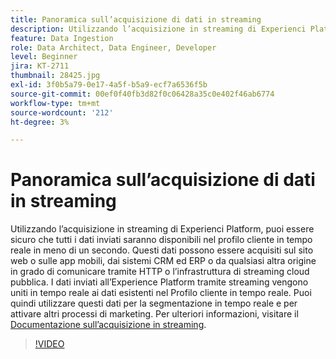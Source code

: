 ```yaml
---
title: Panoramica sull’acquisizione di dati in streaming
description: Utilizzando l’acquisizione in streaming di Experienci Platform, puoi essere sicuro che tutti i dati inviati saranno disponibili nel profilo cliente in tempo reale in meno di un secondo. Questi dati possono essere acquisiti sul sito web o sulle app mobili, dai sistemi CRM ed ERP o da qualsiasi altra origine in grado di comunicare tramite HTTP o l’infrastruttura di streaming cloud pubblica. I dati inviati all’Experience Platform tramite streaming vengono uniti in tempo reale ai dati esistenti nel Profilo cliente in tempo reale. Puoi quindi utilizzare questi dati per la segmentazione in tempo reale e per attivare altri processi di marketing.
feature: Data Ingestion
role: Data Architect, Data Engineer, Developer
level: Beginner
jira: KT-2711
thumbnail: 28425.jpg
exl-id: 3f0b5a79-0e17-4a5f-b5a9-ecf7a6536f5b
source-git-commit: 00ef0f40fb3d82f0c06428a35c0e402f46ab6774
workflow-type: tm+mt
source-wordcount: '212'
ht-degree: 3%

---
```


# Panoramica sull’acquisizione di dati in streaming

Utilizzando l’acquisizione in streaming di Experienci Platform, puoi essere sicuro che tutti i dati inviati saranno disponibili nel profilo cliente in tempo reale in meno di un secondo. Questi dati possono essere acquisiti sul sito web o sulle app mobili, dai sistemi CRM ed ERP o da qualsiasi altra origine in grado di comunicare tramite HTTP o l’infrastruttura di streaming cloud pubblica. I dati inviati all’Experience Platform tramite streaming vengono uniti in tempo reale ai dati esistenti nel Profilo cliente in tempo reale. Puoi quindi utilizzare questi dati per la segmentazione in tempo reale e per attivare altri processi di marketing. Per ulteriori informazioni, visitare il [Documentazione sull’acquisizione in streaming](https://experienceleague.adobe.com/docs/experience-platform/ingestion/streaming/overview.html?lang=it).

>[!VIDEO](https://video.tv.adobe.com/v/28425?learn=on)
